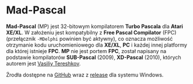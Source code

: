 # Mad-Pascal

**Mad-Pascal** (MP) jest 32-bitowym kompilatorem **Turbo Pascala** dla **Atari XE/XL**. W założeniu jest kompatybilny z **Free Pascal Compilator** (FPC) (przełącznik `-MDelphi` powinien być aktywny), co oznacza możliwość otrzymanie kodu uruchomieniowego dla **XE/XL**, **PC** i każdej innej platformy dla której istnieje **FPC**. **MP** nie jest portem **FPC**, został napisany na podstawie kompilatorów **SUB-Pascal** (2009), **XD-Pascal** (2010), których autorem jest [Vasiliy Tereshkov](mailto:vtereshkov@mail.ru).

Źrodła dostępne na [GitHub](https://github.com/tebe6502/Mad-Pascal) wraz z [release](https://github.com/tebe6502/Mad-Pascal/releases) dla systemu Windows.